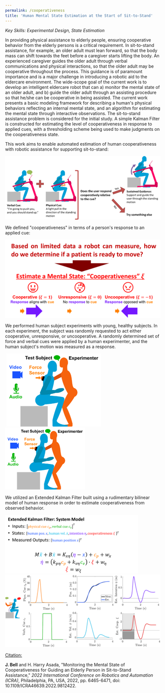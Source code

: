 ```yaml
---
permalink: /cooperativeness
title: 'Human Mental State Estimation at the Start of Sit-to-Stand'
---
```


*Key Skills: Experimental Design, State Estimation*

In providing physical assistance to elderly people, ensuring cooperative
behavior from the elderly persons is a critical requirement. In
sit-to-stand assistance, for example, an older adult must lean forward,
so that the body mass can shift towards the feet before a caregiver
starts lifting the body. An experienced caregiver guides the older adult
through verbal communications and physical interactions, so that the
older adult may be cooperative throughout the process. This guidance is
of paramount importance and is a major challenge in introducing a
robotic aid to the eldercare environment. The wide-scope goal of the
current work is to develop an intelligent eldercare robot that can a)
monitor the mental state of an older adult, and b) guide the older adult
through an assisting procedure so that he/she can be cooperative in
being assisted. The current work presents a basic modeling framework for
describing a human\'s physical behaviors reflecting an internal mental
state, and an algorithm for estimating the mental state through
interactive observations. The sit-to-stand assistance problem is
considered for the initial study. A simple Kalman Filter is constructed
for estimating the level of cooperativeness in response to applied cues,
with a thresholding scheme being used to make judgments on the
cooperativeness state.

This work aims to enable automated estimation of human cooperativeness
with robotic assistance for supporting sit-to-stand:

<img src="media/Cooperativeness/image3.png" style="width: 65vw;" />

We defined "cooperativeness" in terms of a person's response to an
applied cue:

<img src="/media/Cooperativeness/image4.png" style="width: 65vw;" />

We performed human subject experiments with young, healthy subjects. In
each experiment, the subject was randomly requested to act either
cooperative, unresponsive, or uncooperative. A randomly determined set
of force and verbal cues were applied by a human experimenter, and the
human subject's motion was measured as a response.

<div class="gallery" data-columns="4">
    <img>
    <img src="/media/Cooperativeness/image5.png" style="width: 32vw;" />
    <img src="/media/Cooperativeness/image5.png" style="width: 27vw;" />
    <img>
</div>

We utilized an Extended Kalman Filter built using a rudimentary bilinear
model of human response in order to estimate cooperativeness from
observed behavior.

<img src="/media/Cooperativeness/image7.png" style="width: 45vw;" />

<img src="/media/Cooperativeness/image8.png" style="width: 65vw;" />

<u>Citation:</u>

**J. Bell** and H. Harry Asada, \"Monitoring the Mental State of
Cooperativeness for Guiding an Elderly Person in Sit-to-Stand
Assistance,\" *2022 International Conference on Robotics and Automation
(ICRA)*, Philadelphia, PA, USA, 2022, pp. 6465-6471, doi:
10.1109/ICRA46639.2022.9812422.
